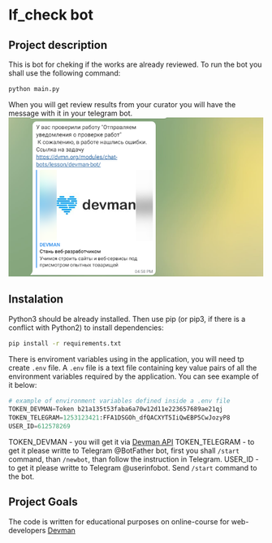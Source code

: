 # If_check bot

## Project description

This is bot for cheking if the works are already reviewed. To run the bot you shall use the following command:
```bash
python main.py
```
When you will get review results from your curator you will have the message with it in your telegram bot.
![Example](./images/devman.png)

## Instalation

Python3 should be already installed. Then use pip (or pip3, if there is a conflict with Python2) to install dependencies:

```bash
pip install -r requirements.txt
```
There is enviroment variables using in the application, you will need tp create ```.env``` file. A ```.env``` file is a text file containing key value pairs of all the environment variables required by the application. You can see example of it below:
```python
# example of environment variables defined inside a .env file
TOKEN_DEVMAN=Token b21a135t53faba6a70w12d11e223657689ae21qj
TOKEN_TELEGRAM=1253123421:FFA1DSGOh_dfQACXYT5IiQwEBP5CwJozyP8
USER_ID=612578269
```
TOKEN_DEVMAN - you will get it via [Devman API](https://dvmn.org/api/docs/)
TOKEN_TELEGRAM - to get it please writte to Telegram @BotFather bot, first you shall ```/start``` command, than ```/newbot```, than follow the instruction in Telegram.
USER_ID - to get it please writte to Telegram @userinfobot. Send ```/start``` command to the bot.

## Project Goals

The code is written for educational purposes on online-course for web-developers [Devman](https://dvmn.org)